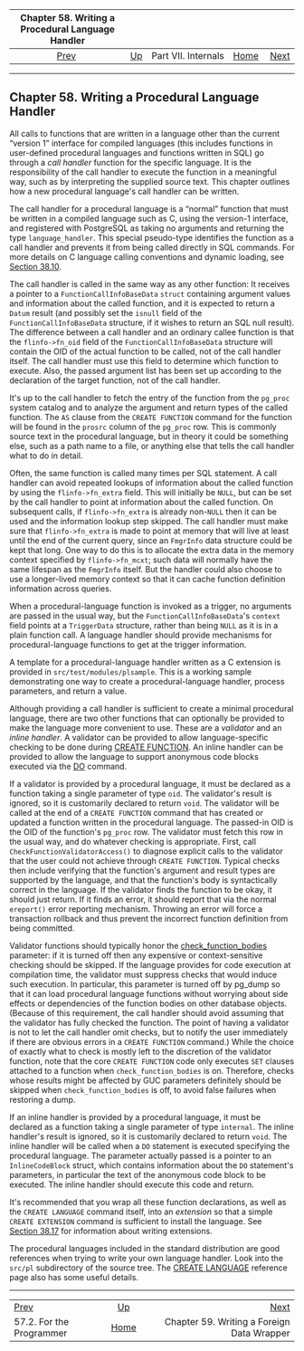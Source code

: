 <!--?xml version="1.0" encoding="UTF-8" standalone="no"?-->

|    Chapter 58. Writing a Procedural Language Handler    |                                            |                     |                                                       |                                                                       |
| :-----------------------------------------------------: | :----------------------------------------- | :-----------------: | ----------------------------------------------------: | --------------------------------------------------------------------: |
| [Prev](nls-programmer.html "57.2. For the Programmer")  | [Up](internals.html "Part VII. Internals") | Part VII. Internals | [Home](index.html "PostgreSQL 17devel Documentation") |  [Next](fdwhandler.html "Chapter 59. Writing a Foreign Data Wrapper") |

***

## Chapter 58. Writing a Procedural Language Handler

[]()

All calls to functions that are written in a language other than the current “version 1” interface for compiled languages (this includes functions in user-defined procedural languages and functions written in SQL) go through a *call handler* function for the specific language. It is the responsibility of the call handler to execute the function in a meaningful way, such as by interpreting the supplied source text. This chapter outlines how a new procedural language's call handler can be written.

The call handler for a procedural language is a “normal” function that must be written in a compiled language such as C, using the version-1 interface, and registered with PostgreSQL as taking no arguments and returning the type `language_handler`. This special pseudo-type identifies the function as a call handler and prevents it from being called directly in SQL commands. For more details on C language calling conventions and dynamic loading, see [Section 38.10](xfunc-c.html "38.10. C-Language Functions").

The call handler is called in the same way as any other function: It receives a pointer to a `FunctionCallInfoBaseData` `struct` containing argument values and information about the called function, and it is expected to return a `Datum` result (and possibly set the `isnull` field of the `FunctionCallInfoBaseData` structure, if it wishes to return an SQL null result). The difference between a call handler and an ordinary callee function is that the `flinfo->fn_oid` field of the `FunctionCallInfoBaseData` structure will contain the OID of the actual function to be called, not of the call handler itself. The call handler must use this field to determine which function to execute. Also, the passed argument list has been set up according to the declaration of the target function, not of the call handler.

It's up to the call handler to fetch the entry of the function from the `pg_proc` system catalog and to analyze the argument and return types of the called function. The `AS` clause from the `CREATE FUNCTION` command for the function will be found in the `prosrc` column of the `pg_proc` row. This is commonly source text in the procedural language, but in theory it could be something else, such as a path name to a file, or anything else that tells the call handler what to do in detail.

Often, the same function is called many times per SQL statement. A call handler can avoid repeated lookups of information about the called function by using the `flinfo->fn_extra` field. This will initially be `NULL`, but can be set by the call handler to point at information about the called function. On subsequent calls, if `flinfo->fn_extra` is already non-`NULL` then it can be used and the information lookup step skipped. The call handler must make sure that `flinfo->fn_extra` is made to point at memory that will live at least until the end of the current query, since an `FmgrInfo` data structure could be kept that long. One way to do this is to allocate the extra data in the memory context specified by `flinfo->fn_mcxt`; such data will normally have the same lifespan as the `FmgrInfo` itself. But the handler could also choose to use a longer-lived memory context so that it can cache function definition information across queries.

When a procedural-language function is invoked as a trigger, no arguments are passed in the usual way, but the `FunctionCallInfoBaseData`'s `context` field points at a `TriggerData` structure, rather than being `NULL` as it is in a plain function call. A language handler should provide mechanisms for procedural-language functions to get at the trigger information.

A template for a procedural-language handler written as a C extension is provided in `src/test/modules/plsample`. This is a working sample demonstrating one way to create a procedural-language handler, process parameters, and return a value.

Although providing a call handler is sufficient to create a minimal procedural language, there are two other functions that can optionally be provided to make the language more convenient to use. These are a *validator* and an *inline handler*. A validator can be provided to allow language-specific checking to be done during [CREATE FUNCTION](sql-createfunction.html "CREATE FUNCTION"). An inline handler can be provided to allow the language to support anonymous code blocks executed via the [DO](sql-do.html "DO") command.

If a validator is provided by a procedural language, it must be declared as a function taking a single parameter of type `oid`. The validator's result is ignored, so it is customarily declared to return `void`. The validator will be called at the end of a `CREATE FUNCTION` command that has created or updated a function written in the procedural language. The passed-in OID is the OID of the function's `pg_proc` row. The validator must fetch this row in the usual way, and do whatever checking is appropriate. First, call `CheckFunctionValidatorAccess()` to diagnose explicit calls to the validator that the user could not achieve through `CREATE FUNCTION`. Typical checks then include verifying that the function's argument and result types are supported by the language, and that the function's body is syntactically correct in the language. If the validator finds the function to be okay, it should just return. If it finds an error, it should report that via the normal `ereport()` error reporting mechanism. Throwing an error will force a transaction rollback and thus prevent the incorrect function definition from being committed.

Validator functions should typically honor the [check\_function\_bodies](runtime-config-client.html#GUC-CHECK-FUNCTION-BODIES) parameter: if it is turned off then any expensive or context-sensitive checking should be skipped. If the language provides for code execution at compilation time, the validator must suppress checks that would induce such execution. In particular, this parameter is turned off by pg\_dump so that it can load procedural language functions without worrying about side effects or dependencies of the function bodies on other database objects. (Because of this requirement, the call handler should avoid assuming that the validator has fully checked the function. The point of having a validator is not to let the call handler omit checks, but to notify the user immediately if there are obvious errors in a `CREATE FUNCTION` command.) While the choice of exactly what to check is mostly left to the discretion of the validator function, note that the core `CREATE FUNCTION` code only executes `SET` clauses attached to a function when `check_function_bodies` is on. Therefore, checks whose results might be affected by GUC parameters definitely should be skipped when `check_function_bodies` is off, to avoid false failures when restoring a dump.

If an inline handler is provided by a procedural language, it must be declared as a function taking a single parameter of type `internal`. The inline handler's result is ignored, so it is customarily declared to return `void`. The inline handler will be called when a `DO` statement is executed specifying the procedural language. The parameter actually passed is a pointer to an `InlineCodeBlock` struct, which contains information about the `DO` statement's parameters, in particular the text of the anonymous code block to be executed. The inline handler should execute this code and return.

It's recommended that you wrap all these function declarations, as well as the `CREATE LANGUAGE` command itself, into an *extension* so that a simple `CREATE EXTENSION` command is sufficient to install the language. See [Section 38.17](extend-extensions.html "38.17. Packaging Related Objects into an Extension") for information about writing extensions.

The procedural languages included in the standard distribution are good references when trying to write your own language handler. Look into the `src/pl` subdirectory of the source tree. The [CREATE LANGUAGE](sql-createlanguage.html "CREATE LANGUAGE") reference page also has some useful details.

***

|                                                         |                                                       |                                                                       |
| :------------------------------------------------------ | :---------------------------------------------------: | --------------------------------------------------------------------: |
| [Prev](nls-programmer.html "57.2. For the Programmer")  |       [Up](internals.html "Part VII. Internals")      |  [Next](fdwhandler.html "Chapter 59. Writing a Foreign Data Wrapper") |
| 57.2. For the Programmer                                | [Home](index.html "PostgreSQL 17devel Documentation") |                            Chapter 59. Writing a Foreign Data Wrapper |
